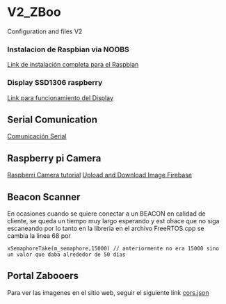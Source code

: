 # V2_ZBoo
Configuration and files V2

### Instalacion de Raspbian via NOOBS

[Link de instalación completa para el Raspbian](https://projects.raspberrypi.org/en/projects/raspberry-pi-setting-up/2)

### Display SSD1306 raspberry 

[Link para funcionamiento del Display](https://learn.adafruit.com/monochrome-oled-breakouts/python-usage-2)

## Serial Comunication

[Comunicación Serial](https://www.electronicwings.com/raspberry-pi/raspberry-pi-uart-communication-using-python-and-c)

## Raspberry pi Camera
[Raspberri Camera tutorial](https://projects.raspberrypi.org/en/projects/getting-started-with-picamera/2)
[Upload and Download Image Firebase](https://www.youtube.com/watch?v=I1eskLk0exg)

## Beacon Scanner 
En ocasiones cuando se quiere conectar a un BEACON en calidad de cliente, se queda un tiempo muy largo esperando y est ohace que no siga escaneando por lo tanto en la libreria en el archivo FreeRTOS.cpp se cambia la linea 68 por 
```
xSemaphoreTake(m_semaphore,15000) // anteriormente no era 15000 sino un valor que daba alrededor de 50 días
```
## Portal Zabooers 
Para ver las imagenes en el sitio web, seguir el siguiente link [cors.json](https://firebase.google.com/docs/storage/web/download-files)
